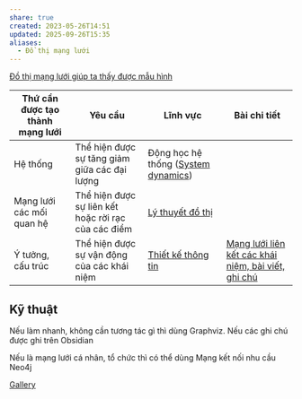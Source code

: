 ```yaml
---
share: true
created: 2023-05-26T14:51
updated: 2025-09-26T15:35
aliases:
  - Đồ thị mạng lưới
---
```

[Đồ thị mạng lưới giúp ta thấy được mẫu hình](../../../%E2%9A%A1Hi%E1%BB%83u%20bi%E1%BA%BFt%20s%C3%A2u/Ngh%C4%A9%20v%E1%BB%81%20vi%E1%BB%87c%20ngh%C4%A9/M%C3%B4i%20tr%C6%B0%E1%BB%9Dng%20ngh%C4%A9,%20nh%E1%BA%ADn%20th%E1%BB%A9c%20t%C4%83ng%20c%C6%B0%E1%BB%9Dng/%C4%90%E1%BB%93%20th%E1%BB%8B%20m%E1%BA%A1ng%20l%C6%B0%E1%BB%9Bi%20gi%C3%BAp%20ta%20th%E1%BA%A5y%20%C4%91%C6%B0%E1%BB%A3c%20m%E1%BA%ABu%20h%C3%ACnh.md)

| Thứ cần được tạo thành mạng lưới | Yêu cầu                                             | Lĩnh vực                                                                             | Bài chi tiết                                            |
| -------------------------------- | --------------------------------------------------- | ------------------------------------------------------------------------------------ | ------------------------------------------------------- |
| Hệ thống                         | Thể hiện được sự tăng giảm giữa các đại lượng       | Động học hệ thống ([System dynamics](https://en.wikipedia.org/wiki/System_dynamics)) |                                                         |
| Mạng lưới các mối quan hệ        | Thể hiện được sự liên kết hoặc rời rạc của các điểm | [Lý thuyết đồ thị](../../L%C4%A9nh%20v%E1%BB%B1c/Khoa%20h%E1%BB%8Dc%20d%E1%BB%AF%20li%E1%BB%87u/Ph%C3%A2n%20t%C3%ADch%20m%E1%BA%A1ng%20l%C6%B0%E1%BB%9Bi,%20l%C3%BD%20thuy%E1%BA%BFt%20%C4%91%E1%BB%93%20th%E1%BB%8B/L%C3%BD%20thuy%E1%BA%BFt%20%C4%91%E1%BB%93%20th%E1%BB%8B.md)                                                                 |                                                         |
| Ý tưởng, cấu trúc                | Thể hiện được sự vận động của các khái niệm         | [Thiết kế thông tin](../../L%C4%A9nh%20v%E1%BB%B1c/Thi%E1%BA%BFt%20k%E1%BA%BF%20th%C3%B4ng%20tin/index.md)                                                               | [Mạng lưới liên kết các khái niệm, bài viết, ghi chú](../../Gi%E1%BA%A3i%20ph%C3%A1p%20k%E1%BB%B9%20thu%E1%BA%ADt/H%E1%BB%87%20th%E1%BB%91ng%20tri%20th%E1%BB%A9c%20c%E1%BB%99ng%20%C4%91%E1%BB%93ng/M%E1%BA%A1ng%20l%C6%B0%E1%BB%9Bi%20li%C3%AAn%20k%E1%BA%BFt%20c%C3%A1c%20kh%C3%A1i%20ni%E1%BB%87m,%20b%C3%A0i%20vi%E1%BA%BFt,%20ghi%20ch%C3%BA.md) |

## Kỹ thuật
Nếu làm nhanh, không cần tương tác gì thì dùng Graphviz. Nếu các ghi chú được ghi trên Obsidian 

Nếu là mạng lưới cá nhân, tổ chức thì có thể dùng 
Mạng kết nối nhu cầu
Neo4j

[Gallery](https://kumu.io/gallery)